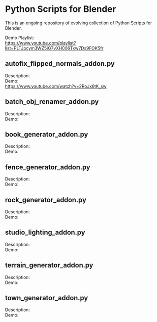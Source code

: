 # Python Scripts for Blender

This is an ongoing repository of evolving collection of Python Scripts for Blender.

Demo Playlist:</br>
https://www.youtube.com/playlist?list=PLTJbcym3WZ5iG7vXH006Txw7Ds9FOK5fr

## autofix_flipped_normals_addon.py
Description:</br>
Demo:</br>
https://www.youtube.com/watch?v=2RoJx6tK_sw

## batch_obj_renamer_addon.py
Description:</br>
Demo:</br>
 
## book_generator_addon.py
Description:</br>
Demo:</br>
 
## fence_generator_addon.py
Description:</br>
Demo:</br>

## rock_generator_addon.py
Description:</br>
Demo:</br>
 
## studio_lighting_addon.py
Description:</br>
Demo:</br>
 
## terrain_generator_addon.py
Description:</br>
Demo:</br>

## town_generator_addon.py
Description:</br>
Demo:</br>
